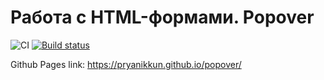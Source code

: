 # Работа с HTML-формами. Popover
![CI](https://github.com/pryanikkun/popover/actions/workflows/web.yml/badge.svg)
[![Build status](https://ci.appveyor.com/api/projects/status/lt6j1wijelmi6e8t?svg=true)](https://ci.appveyor.com/project/pryanikkun/popover)



Github Pages link: https://pryanikkun.github.io/popover/



